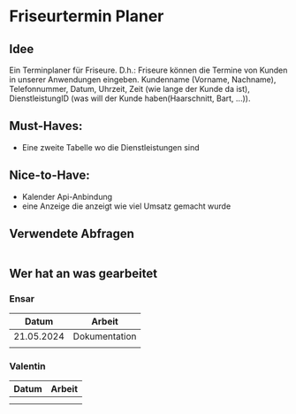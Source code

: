 # Friseurtermin Planer

## Idee
 Ein Terminplaner für Friseure. D.h.: Friseure können die Termine von Kunden in unserer Anwendungen eingeben. Kundenname (Vorname, Nachname), Telefonnummer, Datum, Uhrzeit, Zeit (wie lange der Kunde da ist), DienstleistungID (was will der Kunde haben(Haarschnitt, Bart, ...)).

## Must-Haves:
 - Eine zweite Tabelle wo die Dienstleistungen sind

## Nice-to-Have:
 - Kalender Api-Anbindung 
 - eine Anzeige die anzeigt wie viel Umsatz gemacht wurde

## Verwendete Abfragen
```sql
```

## Wer hat an was gearbeitet
### Ensar
| Datum      | Arbeit                                        |
|------------|-----------------------------------------------|
| 21.05.2024 |Dokumentation                                  |
|            |                                               |

### Valentin

| Datum      | Arbeit                                        |
|------------|-----------------------------------------------|
|            |                                               |
|            |                                               |